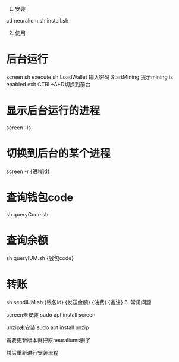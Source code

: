 1. 安装

cd neuralium
sh install.sh

2. 使用
#	后台运行
screen sh execute.sh
LoadWallet
输入密码
StartMining
提示mining is enabled
exit
CTRL+A+D切换到前台
#	显示后台运行的进程
screen -ls
#	切换到后台的某个进程
screen -r {进程id}
#	查询钱包code
sh queryCode.sh
#	查询余额
sh queryIUM.sh {钱包code}
#	转账
sh sendIUM.sh {钱包id} {发送金额} {油费} {备注}
3. 常见问题

screen未安装
sudo apt install screen

unzip未安装
sudo apt install unzip

需要更新版本就把原neuraliums删了

然后重新进行安装流程
